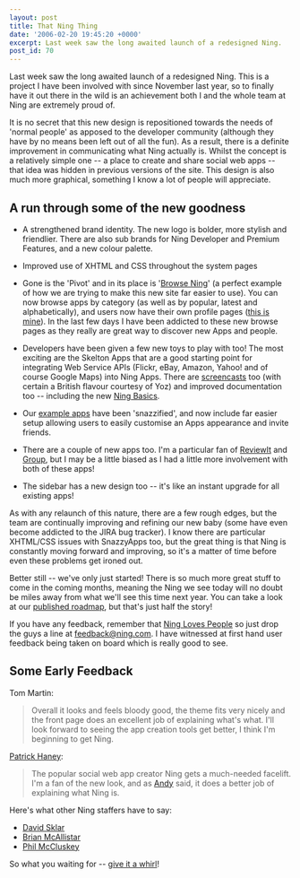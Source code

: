 ```yaml
---
layout: post
title: That Ning Thing
date: '2006-02-20 19:45:20 +0000'
excerpt: Last week saw the long awaited launch of a redesigned Ning.
post_id: 70
---
```

Last week saw the long awaited launch of a redesigned Ning. This is a project I have been involved with since November last year, so to finally have it out there in the wild is an achievement both I and the whole team at Ning are extremely proud of.

It is no secret that this new design is repositioned towards the needs of 'normal people' as apposed to the developer community (although they have by no means been left out of all the fun). As a result, there is a definite improvement in communicating what Ning actually is. Whilst the concept is a relatively simple one -- a place to create and share social web apps -- that idea was hidden in previous versions of the site. This design is also much more graphical, something I know a lot of people will appreciate.

## A run through some of the new goodness
* A strengthened brand identity. The new logo is bolder, more stylish and friendlier. There are also sub brands for Ning Developer and Premium Features, and a new colour palette.

* Improved use of XHTML and CSS throughout the system pages

* Gone is the 'Pivot' and in its place is '[Browse Ning][1]' (a perfect example of how we are trying to make this new site far easier to use). You can now browse apps by category (as well as by popular, latest and alphabetically), and users now have their own profile pages ([this is mine][2]). In the last few days I have been addicted to these new browse pages as they really are great way to discover new Apps and people.

* Developers have been given a few new toys to play with too!  The most exciting are the Skelton Apps that are a good starting point for integrating Web Service APIs (Flickr, eBay, Amazon, Yahoo! and of course Google Maps) into Ning Apps. There are [screencasts][3] too (with certain a British flavour courtesy of Yoz) and improved documentation too -- including the new [Ning Basics][4].

* Our [example apps][5] have been 'snazzified', and now include far easier setup allowing users to easily customise an Apps appearance and invite friends.

* There are a couple of new apps too. I'm a particular fan of [ReviewIt][6] and [Group][7], but I may be a little biased as I had a little more involvement with both of these apps!

*  The sidebar has a new design too -- it's like an instant upgrade for all existing apps!

As with any relaunch of this nature, there are a few rough edges, but the team are continually improving and refining our new baby (some have even become addicted to the JIRA bug tracker). I know there are particular XHTML/CSS issues with SnazzyApps too, but the great thing is that Ning is constantly moving forward and improving, so it's a matter of time before even these problems get ironed out.

Better still -- we've only just started! There is so much more great stuff to come in the coming months, meaning the Ning we see today will no doubt be miles away from what we'll see this time next year. You can take a look at our [published roadmap][8], but that's just half the story!

If you have any feedback, remember that [Ning Loves People][9] so just drop the guys a line at <feedback@ning.com>. I have witnessed at first hand user feedback being taken on board which is really good to see.

## Some Early Feedback
Tom Martin:

> Overall it looks and feels bloody good, the theme fits very nicely and the front page does an excellent job of explaining what's what. I'll look forward to seeing the app creation tools get better, I think I'm beginning to get Ning.

[Patrick Haney][11]:

> The popular social web app creator Ning gets a much-needed facelift. I'm a fan of the new look, and as [Andy][10] said, it does a better job of explaining what Ning is.

Here's what other Ning staffers have to say:

* [David Sklar](http://www.sklar.com/blog/archives/83-New-Ning-Release!.html)
* [Brian McAllistar](http://kasparov.skife.org/blog/work/ning-now-with-prettiness.html)
* [Phil McCluskey](http://philmccluskey.com/2006/02/19/a-new-ning/)

So what you waiting for -- [give it a whirl](http://www.ning.com/)!

[1]: http://browse.ning.com/
[2]: http://browse.ning.com/any/fourtwo/any/any
[3]: http://www.ning.com/screencasts.html
[4]: http://documentation.ning.com/sections/basics.php
[5]: http://www.ning.com/?view=xapps
[6]: http://reviewit.ning.com/
[7]: http://group.ning.com/
[8]: http://documentation.ning.com/sections/roadmap.php
[9]: http://www.valleywag.com/tech/marc-andreessen/ning-hates-loves-meeting-customers-155242.php
[10]: http://waxy.org/
[11]: http://patrickhaney.com/